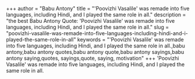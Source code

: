 +++
author = "Babu Antony"
title = "'Poovizhi Vasalile' was remade into five languages, including Hindi, and I played the same role in all."
description = "the best Babu Antony Quote: 'Poovizhi Vasalile' was remade into five languages, including Hindi, and I played the same role in all."
slug = "poovizhi-vasalile-was-remade-into-five-languages-including-hindi-and-i-played-the-same-role-in-all"
keywords = "'Poovizhi Vasalile' was remade into five languages, including Hindi, and I played the same role in all.,babu antony,babu antony quotes,babu antony quote,babu antony sayings,babu antony saying,quotes, sayings,quote, saying, motivation"
+++
'Poovizhi Vasalile' was remade into five languages, including Hindi, and I played the same role in all.
